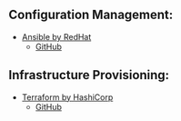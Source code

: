 ## Configuration Management:
 - [Ansible by RedHat](https://www.ansible.com/)
   + [GitHub](https://github.com/ansible/ansible)

## Infrastructure Provisioning:
- [Terraform by HashiCorp](https://www.terraform.io/)
  + [GitHub](https://github.com/hashicorp/terraform)
